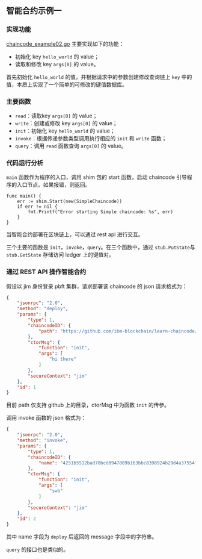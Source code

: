 ## 智能合约示例一
### 实现功能

[chaincode_example02.go](chaincode_example02.go) 主要实现如下的功能：

* 初始化 key `hello_world` 的 value；
* 读取和修改 key `args[0]` 的 value。

首先初始化 `hello_world` 的值，并根据请求中的参数创建修改查询链上 `key` 中的值，本质上实现了一个简单的可修改的键值数据库。

### 主要函数

* `read`：读取key `args[0]` 的 value；
* `write`：创建或修改 key `args[0]` 的 value；
* `init`：初始化 key `hello_world` 的 value；
* `invoke`：根据传递参数类型调用执行相应的 `init` 和 `write` 函数；
* `query`：调用 `read` 函数查询 `args[0]` 的 value。

### 代码运行分析

`main` 函数作为程序的入口，调用 shim 包的 start 函数，启动 chaincode 引导程序的入口节点。如果报错，则返回。

```golang
func main() {
	err := shim.Start(new(SimpleChaincode))
	if err != nil {
		fmt.Printf("Error starting Simple chaincode: %s", err)
	}
}
```

当智能合约部署在区块链上，可以通过 rest api 进行交互。

三个主要的函数是 `init`，`invoke`，`query`。在三个函数中，通过 `stub.PutState`与 `stub.GetState` 存储访问 ledger 上的键值对。

### 通过 REST API 操作智能合约

假设以 jim 身份登录 pbft 集群，请求部署该 chaincode 的 json 请求格式为：
```json
{
    "jsonrpc": "2.0",
    "method": "deploy",
    "params": {
        "type": 1,
        "chaincodeID": {
            "path": "https://github.com/ibm-blockchain/learn-chaincode/finished"
        },
        "ctorMsg": {
            "function": "init",
            "args": [
                "hi there"
            ]
        },
        "secureContext": "jim"
    },
    "id": 1
}
```

目前 path 仅支持 github 上的目录，ctorMsg 中为函数 `init` 的传参。

调用 invoke 函数的 json 格式为：

```json
{
    "jsonrpc": "2.0",
    "method": "invoke",
    "params": {
        "type": 1,
        "chaincodeID": {
            "name": "4251b5512bad70bcd0947809b163bbc8398924b29d4a37554f2dc2b033617c19cc0611365eb4322cf309b9a5a78a5dba8a5a09baa110ed2d8aeee186c6e94431"
        },
        "ctorMsg": {
            "function": "init",
            "args": [
                "swb"
            ]
        },
        "secureContext": "jim"
    },
    "id": 2
}
```

其中 name 字段为 `deploy` 后返回的 message 字段中的字符串。

`query` 的接口也是类似的。
